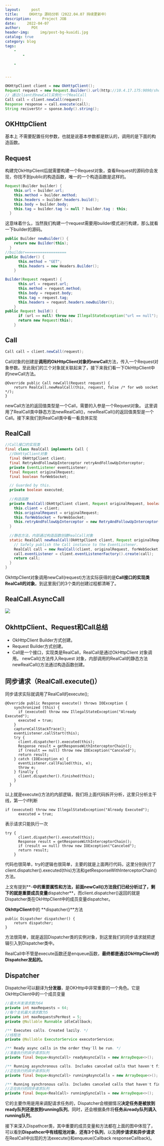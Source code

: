 ```yaml
---
layout:     post
title:     OKHttp 源码分析（2022.04.07 持续更新中）
description:     Project JOB
date:     2022-04-07
author:     POt
header-img:     img/post-bg-kuaidi.jpg
catalog: true
category: blog
tags:     
    -   
        -   

    -   


---
```


```java
OKHttpClient client = new OkHttpClient();
Request request = new Request.Builder().url(http://10.4.17.175:9090/shop).build();
// 通过client的newCall实例化一个RealCall
Call call = client.newCall(request);
Response response = call.execute(call);
String reciverStr = sponse.body().string();
```

## OKHttpClient

基本上 不需要配置任何参数，也就是说基本参数都是默认的，调用的是下面的构造函数。

## Request

构建完OkHttpClient后就需要构建一个Request对象，查看Request的源码你会发现，你找不到public的构造函数，唯一的一个构造函数是这样的。

```java
Request(Builder builder) {
    this.url = builder.url;
    this.method = builder.method;
    this.headers = builder.headers.build();
    this.body = builder.body;
    this.tag = builder.tag != null ? builder.tag : this;
  }
```

这意味着什么，当然我们构建一个request需要用builder模式进行构建，那么就看一下builder的源码。

```java
public Builder newBuilder() {
    return new Builder(this);
  }
//builder===================
public Builder() {
      this.method = "GET";
      this.headers = new Headers.Builder();
    }

Builder(Request request) {
      this.url = request.url;
      this.method = request.method;
      this.body = request.body;
      this.tag = request.tag;
      this.headers = request.headers.newBuilder();
    }
public Request build() {
      if (url == null) throw new IllegalStateException("url == null");
      return new Request(this);
    }
```

## Call

```java
Call call = client.newCall(request);
```

Call对象的创建是**调用的OkHttpClient对象的newCall**方法，传入一个Request对象参数。至此我们的三个对象就关联起来了，接下来我们看一下OkHttpClient中的newCall方法。

```
@Override public Call newCall(Request request) {
    return RealCall.newRealCall(this, request, false /* for web socket */);
}
```

newCall方法的返回值类型是一个Call，需要的入参是一个Request对象。
这里调用了RealCall类中静态方法newRealCall()，newRealCall()的返回值类型是一个Call。接下来我们到RealCall类中看一看具体实现

## RealCall

```java
//Call接口的实现类
final class RealCall implements Call {
  //OkHttpClient对象
  final OkHttpClient client;
  final RetryAndFollowUpInterceptor retryAndFollowUpInterceptor;
  private EventListener eventListener;
  final Request originalRequest;
  final boolean forWebSocket;

  // Guarded by this.
  private boolean executed;
  
  //构造函数
  private RealCall(OkHttpClient client, Request originalRequest, boolean forWebSocket) {
    this.client = client;
    this.originalRequest = originalRequest;
    this.forWebSocket = forWebSocket;
    this.retryAndFollowUpInterceptor = new RetryAndFollowUpInterceptor(client, forWebSocket);
  }
  
  //静态方法，内部通过构造函数创建RealCall对象
  static RealCall newRealCall(OkHttpClient client, Request originalRequest, boolean forWebSocket) {
    // Safely publish the Call instance to the EventListener.
    RealCall call = new RealCall(client, originalRequest, forWebSocket);
    call.eventListener = client.eventListenerFactory().create(call);
    return call;
  }
}
```

OkhttpClient对象调用newCall(request)方法实际获得的是**Call接口的实现类RealCall的对象**。到这里我们的3个类的创建过程都清晰了。

## **RealCall.AsyncCall**

![](https://img-blog.csdn.net/20180820181419856?watermark/2/text/aHR0cHM6Ly9ibG9nLmNzZG4ubmV0L29teXJvYmlu/font/5a6L5L2T/fontsize/400/fill/I0JBQkFCMA==/dissolve/70)

## OkhttpClient、Request和Call总结

* OkHttpClient Builder方式创建。
* Request Builder方式创建。
* Call是一个接口，实现类是RealCall，RealCall是通过OkHttpClient 对象调用。
  newCall()方法传入Request 对象，内部调用的RealCall的静态方法newRealCall()方法通过构造函数创建。

## 同步请求（RealCall.execute()）

同步请求实际就调用了RealCall的execute();

```
@Override public Response execute() throws IOException {
    synchronized (this) {
      if (executed) throw new IllegalStateException("Already Executed");
      executed = true;
    }
    captureCallStackTrace();
    eventListener.callStart(this);
    try {
      client.dispatcher().executed(this);
      Response result = getResponseWithInterceptorChain();
      if (result == null) throw new IOException("Canceled");
      return result;
    } catch (IOException e) {
      eventListener.callFailed(this, e);
      throw e;
    } finally {
      client.dispatcher().finished(this);
    }
  }
```

以上就是execute()方法的内部逻辑，我们将上面代码拆开分析，这里只分析主干线，第一个if判断

```
if (executed) throw new IllegalStateException("Already Executed");
      executed = true;
```

表示请求只能执行一次

```
try {
      client.dispatcher().executed(this);
      Response result = getResponseWithInterceptorChain();
      if (result == null) throw new IOException("Canceled");
      return result;
    }
```

代码也很简单，try的逻辑也很简单，主要的就是上面两行代码，这里分别执行了client.dispatcher().executed(this)方法和getResponseWithInterceptorChain()方法。

上文有提到**-**中的重要属性和方法，前面newCall()方法我们已经分析过了，剩下的就是重要成员变量**dispatcher**，而client.dispatcher()返回的就是Dispatcher类在OkHttpClient中的成员变量dispatcher。

**OkhttpClient**中的 **dispatcher()**方法

```
public Dispatcher dispatcher() {
    return dispatcher;
}
```

方法很简单，就是返回Dispatcher类的实例对象，到这里我们的同步请求就把逻辑引入到Dispatcher类中。

RealCall中不管是execute函数还是enqueue函数，**最终都是通过OkHttpClient的Dispatcher发起的。**

## Dispatcher

Dispatcher可以翻译为**分发器**，是OKHttp中非常重要的一个角色。它是OkHttpClient中的一个成员变量

```java
//最大并发请求数为64
private int maxRequests = 64;
//每个主机最大请求数为5
private int maxRequestsPerHost = 5;
private @Nullable Runnable idleCallback;

/** Executes calls. Created lazily. */
//线程池
private @Nullable ExecutorService executorService;

/** Ready async calls in the order they'll be run. */
//准备执行的异步请求队列
private final Deque<AsyncCall> readyAsyncCalls = new ArrayDeque<>();

/** Running asynchronous calls. Includes canceled calls that haven't finished yet. */
//正在执行的异步请求队列
private final Deque<AsyncCall> runningAsyncCalls = new ArrayDeque<>();

/** Running synchronous calls. Includes canceled calls that haven't finished yet. */
//正在执行的同步请求队列
private final Deque<RealCall> runningSyncCalls = new ArrayDeque<>();
```

它的主要作用是用来调配请求任务的，Dispatcher会根据情况**决定任务是被放到ready队列还是放到running队列**。同时，还会根据条件将**任务从ready队列调入running队列**。

接下来深入Dispathcer类，其中重要的成员变量和方法都在上面的图中体现了，可以看到**Dispathcer中有线程池对象**，**还有3个队列**，以及**同步请求和异步请求**在RealCall中出现的方法execute()和enqueue(Callback responseCallback)。